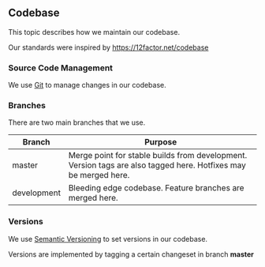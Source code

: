## Codebase

This topic describes how we maintain our codebase.

Our standards were inspired by [https:\/\/12factor.net\/codebase](https://12factor.net/codebase)

### Source Code Management

We use [Git](https://git-scm.com/) to manage changes in our codebase.

### Branches

There are two main branches that we use. 

| **Branch** | **Purpose** |
| --- | --- |
| master | Merge point for stable builds from development. Version tags are also tagged here. Hotfixes may be merged here. |
| development | Bleeding edge codebase. Feature branches are merged here. |

### Versions

We use [Semantic Versioning](http://semver.org/) to set versions in our codebase.

Versions are implemented by tagging a certain changeset in branch **master**

